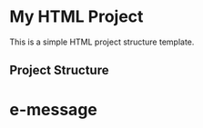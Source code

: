 # My HTML Project

This is a simple HTML project structure template.

## Project Structure

# e-message
